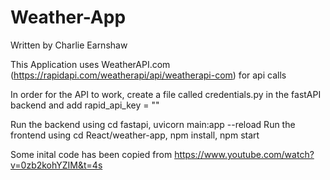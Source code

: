 # Weather-App

Written by Charlie Earnshaw

This Application uses WeatherAPI.com (https://rapidapi.com/weatherapi/api/weatherapi-com) for api calls

In order for the API to work, create a file called credentials.py in the fastAPI backend and add rapid_api_key = "<YOUR RAPID API KEY>"

Run the backend using cd fastapi, uvicorn main:app --reload
Run the frontend using cd React/weather-app, npm install, npm start

Some inital code has been copied from https://www.youtube.com/watch?v=0zb2kohYZIM&t=4s
